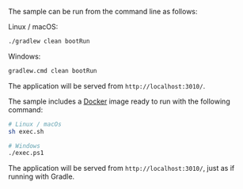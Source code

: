 The sample can be run from the command line as follows:

Linux / macOS:
```bash
./gradlew clean bootRun
```

Windows:
```bash
gradlew.cmd clean bootRun
```

The application will be served from `http://localhost:3010/`.

The sample includes a [Docker](https://www.docker.com) image ready to run with the following command:

```bash
# Linux / macOs
sh exec.sh
```

```bash
# Windows
./exec.ps1
```

The application will be served from `http://localhost:3010/`, just as if running with Gradle.